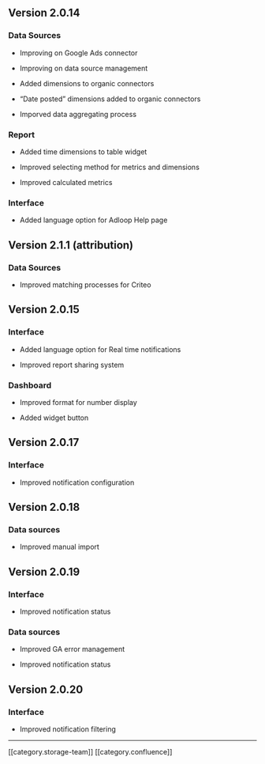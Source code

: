 
## Version 2.0.14

### Data Sources

* Improving on Google Ads connector


* Improving on data source management


* Added dimensions to organic connectors


* “Date posted” dimensions added to organic connectors 


* Imporved data aggregating process




### Report

* Added time dimensions to table widget


* Improved selecting method for metrics and dimensions


* Improved calculated metrics




### Interface

* Added language option for Adloop Help page




## Version 2.1.1 (attribution)

### Data Sources

* Improved matching processes for Criteo




## Version 2.0.15

### Interface

* Added language option for Real time notifications


* Improved report sharing system




### Dashboard

* Improved format for number display 


* Added widget button




## Version 2.0.17

### Interface

* Improved notification configuration




## Version 2.0.18

### Data sources

* Improved manual import 




## Version 2.0.19

### Interface

* Improved notification status




### Data sources

* Improved GA error management


* Improved notification status




## Version 2.0.20

### Interface

* Improved notification filtering







*****

[[category.storage-team]] 
[[category.confluence]] 
